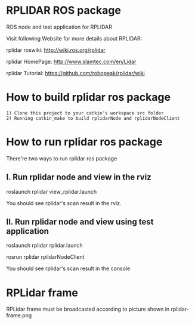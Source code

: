 RPLIDAR ROS package
=====================================================================

ROS node and test application for RPLIDAR

Visit following Website for more details about RPLIDAR:

rplidar roswiki: http://wiki.ros.org/rplidar

rplidar HomePage:   http://www.slamtec.com/en/Lidar

rplidar Tutorial:  https://github.com/robopeak/rplidar/wiki

How to build rplidar ros package
=====================================================================
    1) Clone this project to your catkin's workspace src folder
    2) Running catkin_make to build rplidarNode and rplidarNodeClient

How to run rplidar ros package
=====================================================================
There're two ways to run rplidar ros package

I. Run rplidar node and view in the rviz
------------------------------------------------------------
roslaunch rplidar view_rplidar.launch

You should see rplidar's scan result in the rviz.

II. Run rplidar node and view using test application
------------------------------------------------------------
roslaunch rplidar rplidar.launch

rosrun rplidar rplidarNodeClient

You should see rplidar's scan result in the console

RPLidar frame
=====================================================================
RPLidar frame must be broadcasted according to picture shown in
rplidar-frame.png
